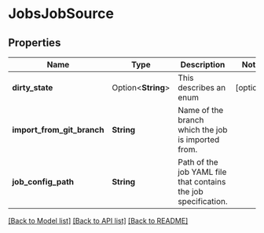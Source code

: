 # JobsJobSource

## Properties

Name | Type | Description | Notes
------------ | ------------- | ------------- | -------------
**dirty_state** | Option<**String**> | This describes an enum | [optional]
**import_from_git_branch** | **String** | Name of the branch which the job is imported from. | 
**job_config_path** | **String** | Path of the job YAML file that contains the job specification. | 

[[Back to Model list]](../README.md#documentation-for-models) [[Back to API list]](../README.md#documentation-for-api-endpoints) [[Back to README]](../README.md)


